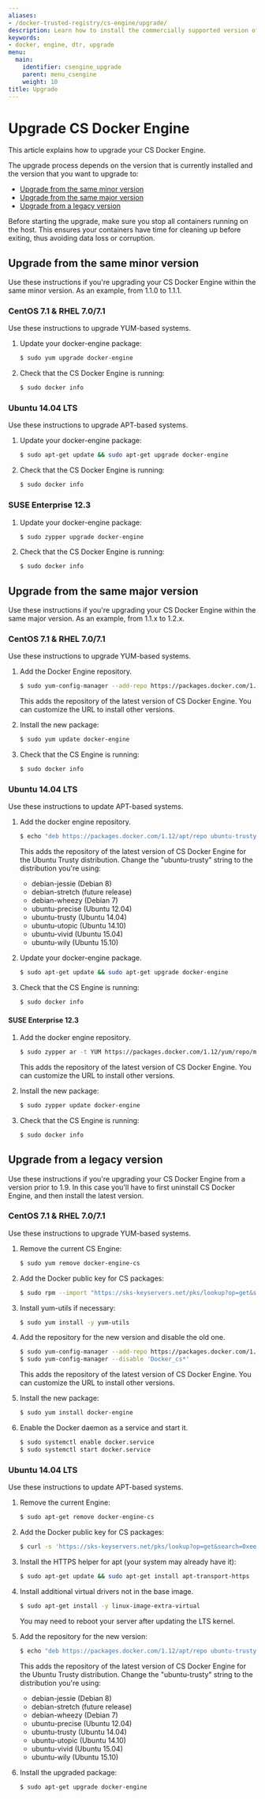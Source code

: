 ```yaml
---
aliases:
- /docker-trusted-registry/cs-engine/upgrade/
description: Learn how to install the commercially supported version of Docker Engine.
keywords:
- docker, engine, dtr, upgrade
menu:
  main:
    identifier: csengine_upgrade
    parent: menu_csengine
    weight: 10
title: Upgrade
---
```


# Upgrade CS Docker Engine

This article explains how to upgrade your CS Docker Engine.

The upgrade process depends on the version that is currently installed and the
version that you want to upgrade to:

* [Upgrade from the same minor version](upgrade.md#upgrade-from-the-same-minor-version)
* [Upgrade from the same major version](upgrade.md#upgrade-from-the-same-major-version)
* [Upgrade from a legacy version](upgrade.md#upgrade-from-a-legacy-version)

Before starting the upgrade, make sure you stop all containers running on the
host. This ensures your containers have time for cleaning up before exiting,
thus avoiding data loss or corruption.

## Upgrade from the same minor version

Use these instructions if you're upgrading your CS Docker Engine within the
same minor version. As an example, from 1.1.0 to 1.1.1.

### CentOS 7.1 & RHEL 7.0/7.1
Use these instructions to upgrade YUM-based systems.

1.  Update your docker-engine package:

    ```bash
    $ sudo yum upgrade docker-engine
    ```

2.  Check that the CS Docker Engine is running:

    ```bash
    $ sudo docker info
    ```

### Ubuntu 14.04 LTS
Use these instructions to upgrade APT-based systems.

1.  Update your docker-engine package:

    ```bash
    $ sudo apt-get update && sudo apt-get upgrade docker-engine
    ```

2.  Check that the CS Docker Engine is running:

    ```bash
    $ sudo docker info
    ```

### SUSE Enterprise 12.3

1.  Update your docker-engine package:

    ```bash
    $ sudo zypper upgrade docker-engine
    ```

2.  Check that the CS Docker Engine is running:

    ```bash
    $ sudo docker info
    ```


## Upgrade from the same major version

Use these instructions if you're upgrading your CS Docker Engine within the
same major version. As an example, from 1.1.x to 1.2.x.


### CentOS 7.1 & RHEL 7.0/7.1
Use these instructions to upgrade YUM-based systems.

1.  Add the Docker Engine repository.

    ```bash
    $ sudo yum-config-manager --add-repo https://packages.docker.com/1.12/yum/repo/main/centos/7
    ```

    This adds the repository of the latest version of CS Docker Engine. You can
    customize the URL to install other versions.

2.  Install the new package:

    ```bash
    $ sudo yum update docker-engine
    ```

3.  Check that the CS Engine is running:

    ```bash
    $ sudo docker info
    ```

### Ubuntu 14.04 LTS
Use these instructions to update APT-based systems.


1.  Add the docker engine repository.

    ```bash
    $ echo "deb https://packages.docker.com/1.12/apt/repo ubuntu-trusty main" | sudo tee /etc/apt/sources.list.d/docker.list
    ```

    This adds the repository of the latest version of CS Docker Engine for the
    Ubuntu Trusty distribution. Change the "ubuntu-trusty" string to the
    distribution you're using:

    * debian-jessie (Debian 8)
    * debian-stretch (future release)
    * debian-wheezy (Debian 7)
    * ubuntu-precise (Ubuntu 12.04)
    * ubuntu-trusty (Ubuntu 14.04)
    * ubuntu-utopic (Ubuntu 14.10)
    * ubuntu-vivid (Ubuntu 15.04)
    * ubuntu-wily (Ubuntu 15.10)

2.  Update your docker-engine package.

    ```bash
    $ sudo apt-get update && sudo apt-get upgrade docker-engine
    ```

3.  Check that the CS Engine is running:

    ```bash
    $ sudo docker info
    ```

#### SUSE Enterprise 12.3

1.  Add the docker engine repository.

    ```bash
    $ sudo zypper ar -t YUM https://packages.docker.com/1.12/yum/repo/main/opensuse/12.3 docker-1.12
    ```

    This adds the repository of the latest version of CS Docker Engine. You
    can customize the URL to install other versions.

2.  Install the new package:

    ```bash
    $ sudo zypper update docker-engine
    ```

3.  Check that the CS Engine is running:

    ```bash
    $ sudo docker info
    ```


## Upgrade from a legacy version

Use these instructions if you're upgrading your CS Docker Engine from a version
prior to 1.9. In this case you'll have to first uninstall CS Docker Engine, and
then install the latest version.

### CentOS 7.1 & RHEL 7.0/7.1
Use these instructions to upgrade YUM-based systems.

1.  Remove the current CS Engine:

    ```bash
    $ sudo yum remove docker-engine-cs
    ```

2.  Add the Docker public key for CS packages:

    ```bash
    $ sudo rpm --import "https://sks-keyservers.net/pks/lookup?op=get&search=0xee6d536cf7dc86e2d7d56f59a178ac6c6238f52e"
    ```

3.  Install yum-utils if necessary:

    ```bash
    $ sudo yum install -y yum-utils
    ```

4.  Add the repository for the new version and disable the old one.

    ```bash
    $ sudo yum-config-manager --add-repo https://packages.docker.com/1.12/yum/repo/main/centos/7
    $ sudo yum-config-manager --disable 'Docker_cs*'
    ```

    This adds the repository of the latest version of CS Docker Engine. You
    can customize the URL to install other versions.

5.  Install the new package:

    ```bash
    $ sudo yum install docker-engine
    ```

6.  Enable the Docker daemon as a service and start it.

    ```bash
    $ sudo systemctl enable docker.service
    $ sudo systemctl start docker.service
    ```

### Ubuntu 14.04 LTS
Use these instructions to update APT-based systems.


1.  Remove the current Engine:

    ```bash
    $ sudo apt-get remove docker-engine-cs
    ```

2.  Add the Docker public key for CS packages:

    ```bash
    $ curl -s 'https://sks-keyservers.net/pks/lookup?op=get&search=0xee6d536cf7dc86e2d7d56f59a178ac6c6238f52e' | sudo apt-key add --import
    ```

3.  Install the HTTPS helper for apt (your system may already have it):

    ```bash
    $ sudo apt-get update && sudo apt-get install apt-transport-https
    ```

4.  Install additional virtual drivers not in the base image.

    ```bash
    $ sudo apt-get install -y linux-image-extra-virtual
    ```

    You may need to reboot your server after updating the LTS kernel.

5.  Add the repository for the new version:

    ```bash
    $ echo "deb https://packages.docker.com/1.12/apt/repo ubuntu-trusty main" | sudo tee /etc/apt/sources.list.d/docker.list
    ```

    This adds the repository of the latest version of CS Docker Engine for the
    Ubuntu Trusty distribution. Change the "ubuntu-trusty" string to the
    distribution you're using:

    * debian-jessie (Debian 8)
    * debian-stretch (future release)
    * debian-wheezy (Debian 7)
    * ubuntu-precise (Ubuntu 12.04)
    * ubuntu-trusty (Ubuntu 14.04)
    * ubuntu-utopic (Ubuntu 14.10)
    * ubuntu-vivid (Ubuntu 15.04)
    * ubuntu-wily (Ubuntu 15.10)


6.  Install the upgraded package:

    ```bash
    $ sudo apt-get upgrade docker-engine
    ```

